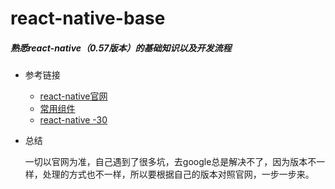 # react-native-base

##### 熟悉react-native（0.57版本）的基础知识以及开发流程

- 参考链接

    - [react-native官网](https://reactnative.cn/)
    - [常用组件](https://blog.csdn.net/s349856186/article/details/78977124)
    - [react-native -30](https://github.com/fangwei716/30-days-of-react-native)
    
- 总结

    一切以官网为准，自己遇到了很多坑，去google总是解决不了，因为版本不一样，处理的方式也不一样，所以要根据自己的版本对照官网，一步一步来。